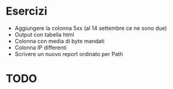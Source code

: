 
# Esercizi

* Aggiungere la colonna 5xx (al 14 settembre ce ne sono due)
* Output con tabella html
* Colonna con media di byte mandati
* Colonna IP differenti
* Scrivere un nuovo report ordinato per Path


# TODO

